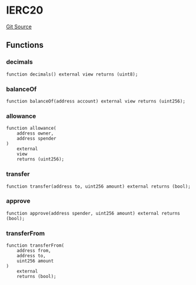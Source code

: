 # IERC20
[Git Source](https://github.com/moss-eth/zap/blob/837dea0ecd01a90cfb6c452fb41dfd93b5be22d4/src/interfaces/IERC20.sol)


## Functions
### decimals


```solidity
function decimals() external view returns (uint8);
```

### balanceOf


```solidity
function balanceOf(address account) external view returns (uint256);
```

### allowance


```solidity
function allowance(
    address owner,
    address spender
)
    external
    view
    returns (uint256);
```

### transfer


```solidity
function transfer(address to, uint256 amount) external returns (bool);
```

### approve


```solidity
function approve(address spender, uint256 amount) external returns (bool);
```

### transferFrom


```solidity
function transferFrom(
    address from,
    address to,
    uint256 amount
)
    external
    returns (bool);
```

